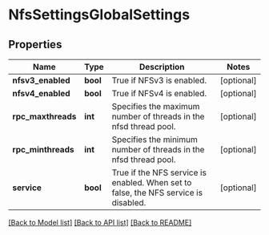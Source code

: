 # NfsSettingsGlobalSettings

## Properties
Name | Type | Description | Notes
------------ | ------------- | ------------- | -------------
**nfsv3_enabled** | **bool** | True if NFSv3 is enabled. | [optional] 
**nfsv4_enabled** | **bool** | True if NFSv4 is enabled. | [optional] 
**rpc_maxthreads** | **int** | Specifies the maximum number of threads in the nfsd thread pool. | [optional] 
**rpc_minthreads** | **int** | Specifies the minimum number of threads in the nfsd thread pool. | [optional] 
**service** | **bool** | True if the NFS service is enabled. When set to false, the NFS service is disabled. | [optional] 

[[Back to Model list]](../README.md#documentation-for-models) [[Back to API list]](../README.md#documentation-for-api-endpoints) [[Back to README]](../README.md)


